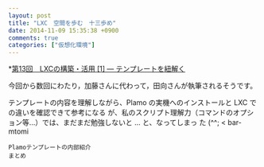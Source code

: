 ```yaml
---
layout: post
title: "LXC　空間を歩む　十三歩め"
date: 2014-11-09 15:35:38 +0900
comments: true
categories: ["仮想化環境"]
---
```


*[第13回　LXCの構築・活用 [1] — テンプレートを紐解く](http://gihyo.jp/admin/serial/01/linux_containers/0013)

今回から数回にわたり，加藤さんに代わって，田向さんが執筆されるそうです。   
   
テンプレートの内容を理解しながら、Plamo の実機へのインストールと LXC での違いを確認できて参考になる
が、私のスクリプト理解力（コマンドのオプション等…）では、まだまだ勉強しないと ... と、なってしまっ
た (^^; < bar-mtomi

>
    Plamoテンプレートの内部紹介
    まとめ
